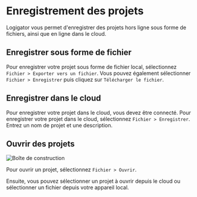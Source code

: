 # Enregistrement des projets

Logigator vous permet d'enregistrer des projets hors ligne sous forme de fichiers, ainsi que en ligne dans le cloud.

## Enregistrer sous forme de fichier

Pour enregistrer votre projet sous forme de fichier local, sélectionnez `Fichier > Exporter vers un fichier`. Vous pouvez également sélectionner `Fichier > Enregistrer` puis cliquez sur `Télécharger le fichier`.

## Enregistrer dans le cloud

Pour enregistrer votre projet dans le cloud, vous devez être connecté.
Pour enregistrer votre projet dans le cloud, sélectionnez `Fichier > Enregistrer`. Entrez un nom de projet et une description.

## Ouvrir des projets

<div class="rows">

![Boîte de construction](assets/help/open-project.png)

<div class="margin-left">

Pour ouvrir un projet, sélectionnez `Fichier > Ouvrir`.

Ensuite, vous pouvez sélectionner un projet à ouvrir depuis le cloud ou sélectionner un fichier depuis votre appareil local.

</div>
</div>
